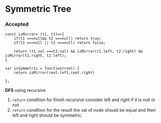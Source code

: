 # Symmetric Tree
### Accepted
```
const isMirror= (t1, t2)=>{
    if(t1 ===null&& t2 ===null) return true;
    if(t1 ===null || t2 ===null) return false;

    return (t1.val ===t2.val) && isMirror(t1.left, t2.right) && isMirror(t1.right, t2.left);
}

var isSymmetric = function(root) {
    return isMirror(root.left,root.right)

};
```

**DFS** using recursive 
1. `return` condition for finish recursive
   consider left and right if it is null or not
2. `return` condition for the result
   the val of node should be equal and their left and right should be symmetric.